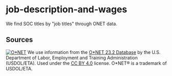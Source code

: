 # job-description-and-wages

We find SOC titles by "job titles" through ONET data.

## Sources
[![O&ast;NET](https://www.onetcenter.org/image/link/onet-in-it.svg)](https://www.onetcenter.org/database.html)
We use information from the <a href="https://www.onetcenter.org/database.html">O&ast;NET 23.2 Database</a> by the U.S. Department of Labor, Employment and Training Administration (USDOL/ETA). Used under the <a href="https://creativecommons.org/licenses/by/4.0/">CC BY 4.0</a> license. O&ast;NET&reg; is a trademark of USDOL/ETA.</p>
